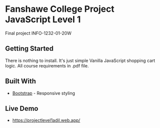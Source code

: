 # Fanshawe College Project JavaScript Level 1
Final project INFO-1232-01-20W

## Getting Started

There is nothing to install. It's just simple Vanilla JavaScript shopping cart logic. All course requirements in .pdf file.

## Built With

* [Bootstrap](https://getbootstrap.com/) - Responsive styling  


## Live Demo 


* https://projectlevel1adil.web.app/
